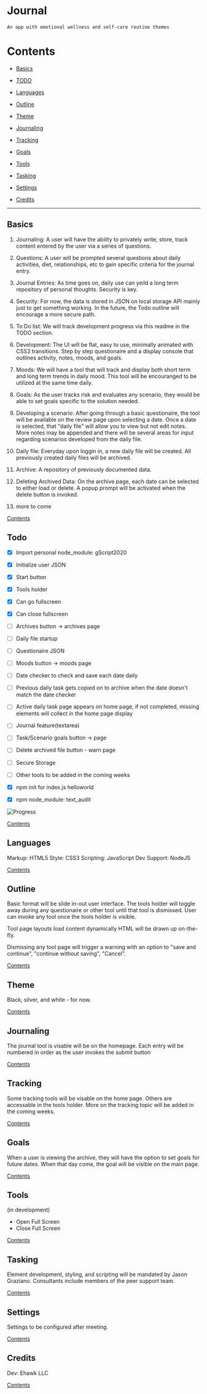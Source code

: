 # Journal

    An app with emotional wellness and self-care routine themes
    
# Contents

  - [Basics](#basics)
  
  - [TODO](#todo)
  
  - [Languages](#languages)
  
  - [Outline](#outline)
  
  - [Theme](#theme)
  
  - [Journaling](#journaling)
  
  - [Tracking](#tracking)
  
  - [Goals](#goals)
  
  - [Tools](#tools)
  
  - [Tasking](#tasking)
  
  - [Settings](#settings)
  
  - [Credits](#credits)
____

## Basics

1. Journaling: A user will have the ability to privately write, store, track content entered by the user via a series of questions.

2. Questions: A user will be prompted several questions about daily activities, diet, relationships, etc to gain specific criteria for the journal entry.

3. Journal Entries: As time goes on, daily use can yeild a long term repository of personal thoughts. Security is key.

4. Security: For now, the data is stored in JSON on local storage API mainly just to get something working. In the future, the Todo outline will encourage a more secure path.

5. To Do list: We will track development progress via this readme in the TODO section.

6. Development: The UI will be flat, easy to use, minimally animated with CSS3 transitions. Step by step questionaire and a display console that outlines activity, notes, moods, and goals.

7. Moods: We will have a tool that will track and display both short term and long term trends in daily mood.  This tool will be encouranged to be utilized at the same time daily.

8. Goals: As the user tracks risk and evaluates any scenario, they would be able to set goals specific to the solution needed.

9. Developing a scenario: After going through a basic questionaire, the tool will be available on the review page upon selecting a date. Once a date is selected, that "daily file" will allow you to view but not edit notes.  More notes may be appended and there will be several areas for input regarding scenarios developed from the daily file. 

10. Daily file: Everyday upon loggin in, a new daily file will be created.  All previously created daily files will be archived.

11. Archive: A repository of previously documented data.

12. Deleting Archived Data: On the archive page, each date can be selected to either load or delete.  A popup prompt will be activated when the delete button is invoked.

13. more to come

[Contents](#contents)

## Todo

- [x] Import personal node_module: gScript2020
- [x] Initialize user JSON 
- [x] Start button
- [x] Tools holder
- [x] Can go fullscreen
- [x] Can close fullscreen
- [ ] Archives button -> archives page
- [ ] Daily file startup
- [ ] Questionaire JSON
- [ ] Moods button -> moods page
- [ ] Date checker to check and save each date daily
- [ ] Previous daily task gets copied on to archive when the date doesn't match the date checker
- [ ] Active daily task page appears on home page, if not completed, missing elements will collect in the home page display
- [ ] Journal feature(textarea)
- [ ] Task/Scenario goals button -> page 
- [ ] Delete archived file button - warn page
- [ ] Secure Storage
- [ ] Other tools to be added in the coming weeks
- [x] npm init for index.js helloworld
- [x] npm node_module: text_audit


![Progress](https://progress-bar.dev/3/)

[Contents](#contents)

## Languages

Markup: HTML5
Style: CSS3
Scripting: JavaScript
Dev Support: NodeJS

[Contents](#contents)

## Outline

Basic format will be slide in-out user interface. The tools holder will toggle away during any questionaire or other tool until that tool is dismissed. User can invoke any tool once the tools holder is visible.

Tool page layouts load content dynamically HTML will be drawn up on-the-fly.

Dismissing any tool page will trigger a warning with an option to "save and continue", "continue without saving", "Cancel".

[Contents](#contents)

## Theme

Black, silver, and white - for now.

[Contents](#contents)

## Journaling

The journal tool is visable will be on the homepage. Each entry will be numbered in order as the user invokes the submit button

[Contents](#contents)

## Tracking

Some tracking tools will be visable on the home page.  Others are accessable in the tools holder. More on the tracking topic will be added in the coming weeks.

[Contents](#contents)

## Goals

When a user is viewing the archive, they will have the option to set goals for future dates.  When that day come, the goal will be visible on the main page.

[Contents](#contents)

## Tools
(in development)
- Open Full Screen
- Close Full Screen

[Contents](#contents)

## Tasking

Element development, styling, and scripting will be mandated by Jason Graziano. Consultants include members of the peer support team.

[Contents](#contents)

## Settings

Settings to be configured after meeting.

[Contents](#contents)

## Credits

Dev: Ehawk LLC

[Contents](#contents)
